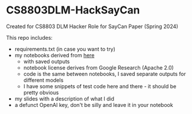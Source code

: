 # CS8803DLM-HackSayCan
Created for CS8803 DLM Hacker Role for SayCan Paper (Spring 2024)

This repo includes:
- requirements.txt (in case you want to try)
- my notebooks derived from [here](https://github.com/google-research/google-research/tree/master/saycan)
  - with saved outputs
  - notebook license derives from Google Research (Apache 2.0)
  - code is the same between notebooks, I saved separate outputs for different models
  - I have some snippets of test code here and there - it should be pretty obvious
- my slides with a description of what I did
- a defunct OpenAI key, don't be silly and leave it in your notebook
